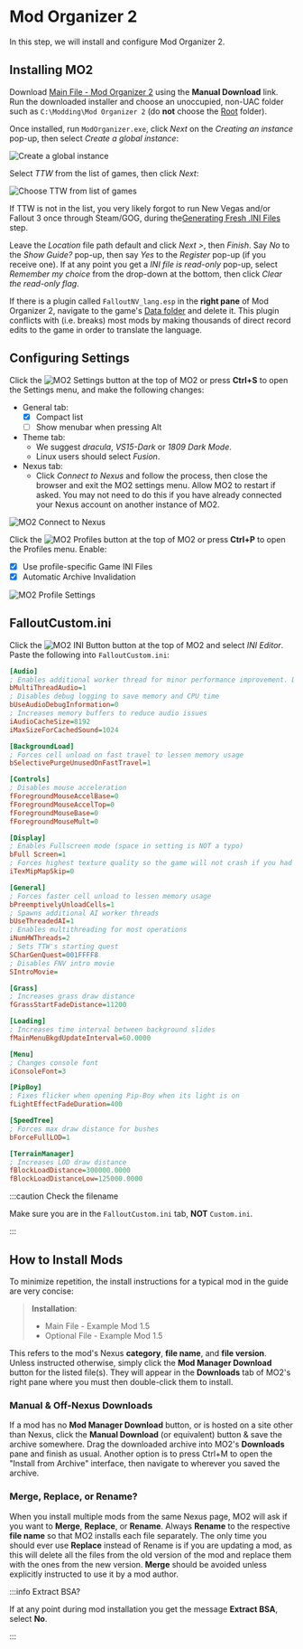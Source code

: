 ﻿# Mod Organizer 2

In this step, we will install and configure Mod Organizer 2.

## Installing MO2

Download [Main File - Mod Organizer 2](https://www.nexusmods.com/skyrimspecialedition/mods/6194?tab=files)
using the **Manual Download** link. Run the downloaded installer and choose an unoccupied, non-UAC folder such as
`C:\Modding\Mod Organizer 2` (do **not** choose the [Root](./setup/#important-locations) folder).

Once installed, run `ModOrganizer.exe`, click _Next_ on the _Creating an instance_ pop-up,
then select _Create a global instance_:

![Create a global instance](../static/img/mo2%20global%20instance.webp)

Select _TTW_ from the list of games, then click _Next_:

![Choose TTW from list of games](../static/img/mo2%20ttw.webp)

If TTW is not in the list, you very likely forgot to run New Vegas and/or Fallout 3 once through Steam/GOG,
during the[Generating Fresh .INI Files](setup#generating-fresh-ini-files) step.

Leave the _Location_ file path default and click _Next >_, then _Finish_. Say _No_ to the _Show Guide?_
pop-up, then say _Yes_ to the _Register_ pop-up (if you receive one). If at any point you
get a _INI file is read-only_ pop-up, select _Remember my choice_ from the drop-down at
the bottom, then click _Clear the read-only flag_.

If there is a plugin called `FalloutNV_lang.esp` in the **right pane** of Mod Organizer 2, navigate
to the game's [Data folder](setup#important-locations) and delete it. This plugin conflicts with
(i.e. breaks) most mods by making thousands of direct record edits to the game in order to translate
the language.

## Configuring Settings

Click the ![MO2 Settings](../static/img/mo2%20settings.webp) button at the top of MO2 or press **Ctrl+S**
to open the Settings menu, and make the following changes:

- General tab:
  - [x] Compact list
  - [ ] Show menubar when pressing Alt
- Theme tab:
    - We suggest _dracula_, _VS15-Dark_ or _1809 Dark Mode_.
    - Linux users should select _Fusion_.
- Nexus tab:
  - Click _Connect to Nexus_ and follow the process, then close the browser
    and exit the MO2 settings menu. Allow MO2 to restart if asked.
    You may not need to do this if you have already connected your Nexus account
    on another instance of MO2.

![MO2 Connect to Nexus](../static/img/mo2%20connect.webp)

Click the ![MO2 Profiles](../static/img/mo2%20profiles.webp) button at the top of MO2
or press **Ctrl+P** to open the Profiles menu. Enable:
- [x] Use profile-specific Game INI Files
- [x] Automatic Archive Invalidation 

![MO2 Profile Settings](../static/img/mo2%20profile%20settings.webp)

## FalloutCustom.ini

Click the ![MO2 INI Button](../static/img/mo2%20ini.png) button at the top of MO2 and select *INI Editor*.
Paste the following into `FalloutCustom.ini`:

```ini showLineNumbers title="FalloutCustom.ini"
[Audio]
; Enables additional worker thread for minor performance improvement. Disable if you encounter audio stutter
bMultiThreadAudio=1
; Disables debug logging to save memory and CPU time
bUseAudioDebugInformation=0
; Increases memory buffers to reduce audio issues
iAudioCacheSize=8192
iMaxSizeForCachedSound=1024

[BackgroundLoad]
; Forces cell unload on fast travel to lessen memory usage
bSelectivePurgeUnusedOnFastTravel=1

[Controls]
; Disables mouse acceleration
fForegroundMouseAccelBase=0
fForegroundMouseAccelTop=0
fForegroundMouseBase=0
fForegroundMouseMult=0

[Display]
; Enables Fullscreen mode (space in setting is NOT a typo)
bFull Screen=1
; Forces highest texture quality so the game will not crash if you had it set to anything lower
iTexMipMapSkip=0

[General]
; Forces faster cell unload to lessen memory usage
bPreemptivelyUnloadCells=1
; Spawns additional AI worker threads
bUseThreadedAI=1
; Enables multithreading for most operations
iNumHWThreads=2
; Sets TTW's starting quest
SCharGenQuest=001FFFF8
; Disables FNV intro movie
SIntroMovie=

[Grass]
; Increases grass draw distance
fGrassStartFadeDistance=11200

[Loading]
; Increases time interval between background slides
fMainMenuBkgdUpdateInterval=60.0000

[Menu]
; Changes console font
iConsoleFont=3

[PipBoy]
; Fixes flicker when opening Pip-Boy when its light is on
fLightEffectFadeDuration=400

[SpeedTree]
; Forces max draw distance for bushes
bForceFullLOD=1

[TerrainManager]
; Increases LOD draw distance
fBlockLoadDistance=300000.0000
fBlockLoadDistanceLow=125000.0000
```

:::caution Check the filename

Make sure you are in the `FalloutCustom.ini` tab, **NOT** `Custom.ini`.

:::

## How to Install Mods

To minimize repetition, the install instructions for a typical mod in the guide are very concise:

> **Installation**:
>
> - Main File - Example Mod 1.5
> - Optional File - Example Mod 1.5

This refers to the mod's Nexus **category**, **file name**, and **file version**.
Unless instructed otherwise, simply click the **Mod Manager Download** button for the listed
file(s). They will appear in the **Downloads** tab of MO2's right pane where you must then
double-click them to install.

### Manual & Off-Nexus Downloads

If a mod has no **Mod Manager Download** button, or is hosted on a site other than Nexus, click the
**Manual Download** (or equivalent) button & save the archive somewhere. Drag the downloaded archive into MO2's
**Downloads** pane and finish as usual. Another option is to press Ctrl+M to open the "Install
from Archive" interface, then navigate to wherever you saved the archive.

### Merge, Replace, or Rename?

When you install multiple mods from the same Nexus page, MO2 will ask if you want to **Merge**,
**Replace**, or **Rename**. Always **Rename** to the respective **file name** so that MO2
installs each file separately. The only time you should ever use **Replace** instead of Rename is
if you are updating a mod, as this will delete all the files from the old version of the mod and
replace them with the ones from the new version. **Merge** should be avoided unless explicitly
instructed to use it by a mod author.

:::info Extract BSA?

If at any point during mod installation you get the message **Extract BSA**, select **No**.

:::
